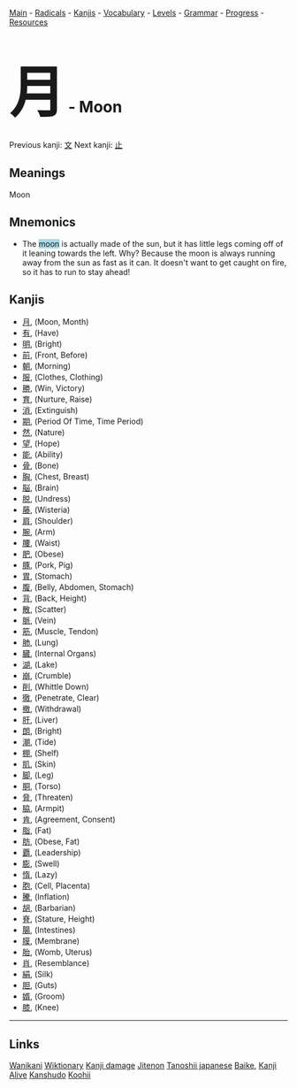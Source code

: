 <style> bigfont {font-size: 100px}</style>


[Main](../README.md) -
[Radicals](../radicals.md) -
[Kanjis](../kanjis.md) -
[Vocabulary](../vocabulary.md) -
[Levels](../levels.md) -
[Grammar](../grammar.md) - 
[Progress](../progress.md) -
[Resources](../resources.md)
# <bigfont> 月</bigfont> - Moon 

Previous kanji: [文](文.md) Next kanji: [止](止.md) 

## Meanings
 Moon
## Mnemonics
 * The <span style="background-color:#ADD8E6"> moon</span> is actually made of the sun, but it has little legs coming off of it leaning towards the left. Why? Because the moon is always running away from the sun as fast as it can. It doesn't want to get caught on fire, so it has to run to stay ahead!


## Kanjis
 * [月](../kanjis/月.md), (Moon, Month)
* [有](../kanjis/有.md), (Have)
* [明](../kanjis/明.md), (Bright)
* [前](../kanjis/前.md), (Front, Before)
* [朝](../kanjis/朝.md), (Morning)
* [服](../kanjis/服.md), (Clothes, Clothing)
* [勝](../kanjis/勝.md), (Win, Victory)
* [育](../kanjis/育.md), (Nurture, Raise)
* [消](../kanjis/消.md), (Extinguish)
* [期](../kanjis/期.md), (Period Of Time, Time Period)
* [然](../kanjis/然.md), (Nature)
* [望](../kanjis/望.md), (Hope)
* [能](../kanjis/能.md), (Ability)
* [骨](../kanjis/骨.md), (Bone)
* [胸](../kanjis/胸.md), (Chest, Breast)
* [脳](../kanjis/脳.md), (Brain)
* [脱](../kanjis/脱.md), (Undress)
* [藤](../kanjis/藤.md), (Wisteria)
* [肩](../kanjis/肩.md), (Shoulder)
* [腕](../kanjis/腕.md), (Arm)
* [腰](../kanjis/腰.md), (Waist)
* [肥](../kanjis/肥.md), (Obese)
* [豚](../kanjis/豚.md), (Pork, Pig)
* [胃](../kanjis/胃.md), (Stomach)
* [腹](../kanjis/腹.md), (Belly, Abdomen, Stomach)
* [背](../kanjis/背.md), (Back, Height)
* [散](../kanjis/散.md), (Scatter)
* [脈](../kanjis/脈.md), (Vein)
* [筋](../kanjis/筋.md), (Muscle, Tendon)
* [肺](../kanjis/肺.md), (Lung)
* [臓](../kanjis/臓.md), (Internal Organs)
* [湖](../kanjis/湖.md), (Lake)
* [崩](../kanjis/崩.md), (Crumble)
* [削](../kanjis/削.md), (Whittle Down)
* [徹](../kanjis/徹.md), (Penetrate, Clear)
* [撤](../kanjis/撤.md), (Withdrawal)
* [肝](../kanjis/肝.md), (Liver)
* [朗](../kanjis/朗.md), (Bright)
* [潮](../kanjis/潮.md), (Tide)
* [棚](../kanjis/棚.md), (Shelf)
* [肌](../kanjis/肌.md), (Skin)
* [脚](../kanjis/脚.md), (Leg)
* [胴](../kanjis/胴.md), (Torso)
* [脅](../kanjis/脅.md), (Threaten)
* [脇](../kanjis/脇.md), (Armpit)
* [肯](../kanjis/肯.md), (Agreement, Consent)
* [脂](../kanjis/脂.md), (Fat)
* [肪](../kanjis/肪.md), (Obese, Fat)
* [覇](../kanjis/覇.md), (Leadership)
* [膨](../kanjis/膨.md), (Swell)
* [惰](../kanjis/惰.md), (Lazy)
* [胞](../kanjis/胞.md), (Cell, Placenta)
* [騰](../kanjis/騰.md), (Inflation)
* [胡](../kanjis/胡.md), (Barbarian)
* [脊](../kanjis/脊.md), (Stature, Height)
* [腸](../kanjis/腸.md), (Intestines)
* [膜](../kanjis/膜.md), (Membrane)
* [胎](../kanjis/胎.md), (Womb, Uterus)
* [肖](../kanjis/肖.md), (Resemblance)
* [絹](../kanjis/絹.md), (Silk)
* [胆](../kanjis/胆.md), (Guts)
* [婿](../kanjis/婿.md), (Groom)
* [膝](../kanjis/膝.md), (Knee)



---


## Links 


[Wanikani](https://www.wanikani.com/kanji/月)
[Wiktionary](https://en.wiktionary.org/wiki/月)
[Kanji damage](http://www.kanjidamage.com/kanji/search?utf8=✓&q=月)
[Jitenon](https://jitenon.com/kanji/月)
[Tanoshii japanese](https://www.tanoshiijapanese.com/dictionary/kanji.cfm?k=月)
[Baike](https://baike.baidu.com/item/月),
[Kanji Alive](https://app.kanjialive.com/月)
[Kanshudo](https://www.kanshudo.com/searchmn?q=月)
[Koohii](https://kanji.koohii.com/study/kanji/月)

